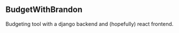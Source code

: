 BudgetWithBrandon
-----------------
Budgeting tool with a django backend and (hopefully) react frontend.
